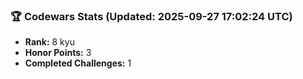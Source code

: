 ### 🏆 Codewars Stats (Updated: 2025-09-27 17:02:24 UTC)

- **Rank:** 8 kyu
- **Honor Points:** 3
- **Completed Challenges:** 1
